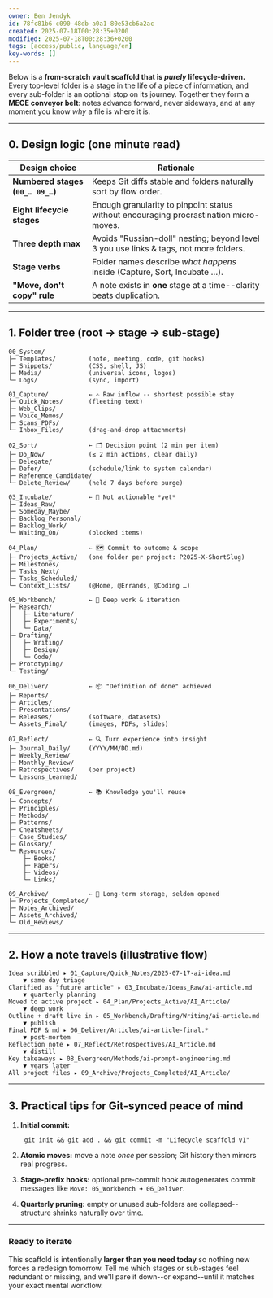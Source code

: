 ```yaml
---
owner: Ben Jendyk
id: 78fc81b6-c090-48db-a0a1-80e53cb6a2ac
created: 2025-07-18T00:28:35+0200
modified: 2025-07-18T00:28:36+0200
tags: [access/public, language/en]
key-words: []
---
```


Below is a **from-scratch vault scaffold that is _purely_ lifecycle-driven.**  
Every top-level folder is a stage in the life of a piece of information, and every sub-folder is an optional stop on its journey. Together they form a **MECE conveyor belt**: notes advance forward, never sideways, and at any moment you know _why_ a file is where it is.

* * *

## 0. Design logic (one minute read)

| Design choice | Rationale | 
| ---- | ----  |
| **Numbered stages (`00_… 09_…`)** | Keeps Git diffs stable and folders naturally sort by flow order. | 
| **Eight lifecycle stages** | Enough granularity to pinpoint status without encouraging procrastination micro-moves. | 
| **Three depth max** | Avoids "Russian-doll" nesting; beyond level 3 you use links & tags, not more folders. | 
| **Stage verbs** | Folder names describe _what happens_ inside (Capture, Sort, Incubate …). | 
| **"Move, don't copy" rule** | A note exists in **one** stage at a time--clarity beats duplication. | 
* * *

## 1. Folder tree (root → stage → sub-stage)
    
    
    00_System/
    ├─ Templates/         (note, meeting, code, git hooks)
    ├─ Snippets/          (CSS, shell, JS)
    ├─ Media/             (universal icons, logos)
    └─ Logs/              (sync, import)
    
    01_Capture/           ← ✍️ Raw inflow -- shortest possible stay
    ├─ Quick_Notes/       (fleeting text)
    ├─ Web_Clips/
    ├─ Voice_Memos/
    ├─ Scans_PDFs/
    └─ Inbox_Files/       (drag-and-drop attachments)
    
    02_Sort/              ← 🗂️ Decision point (2 min per item)
    ├─ Do_Now/            (≤ 2 min actions, clear daily)
    ├─ Delegate/
    ├─ Defer/             (schedule/link to system calendar)
    ├─ Reference_Candidate/
    └─ Delete_Review/     (held 7 days before purge)
    
    03_Incubate/          ← 🌱 Not actionable *yet*
    ├─ Ideas_Raw/
    ├─ Someday_Maybe/
    ├─ Backlog_Personal/
    ├─ Backlog_Work/
    └─ Waiting_On/        (blocked items)
    
    04_Plan/              ← 🗺️ Commit to outcome & scope
    ├─ Projects_Active/   (one folder per project: P2025-X-ShortSlug)
    ├─ Milestones/
    ├─ Tasks_Next/
    ├─ Tasks_Scheduled/
    └─ Context_Lists/     (@Home, @Errands, @Coding …)
    
    05_Workbench/         ← 🔨 Deep work & iteration
    ├─ Research/
    │   ├─ Literature/
    │   ├─ Experiments/
    │   └─ Data/
    ├─ Drafting/
    │   ├─ Writing/
    │   ├─ Design/
    │   └─ Code/
    ├─ Prototyping/
    └─ Testing/
    
    06_Deliver/           ← 📦 "Definition of done" achieved
    ├─ Reports/
    ├─ Articles/
    ├─ Presentations/
    ├─ Releases/          (software, datasets)
    └─ Assets_Final/      (images, PDFs, slides)
    
    07_Reflect/           ← 🔍 Turn experience into insight
    ├─ Journal_Daily/     (YYYY/MM/DD.md)
    ├─ Weekly_Review/
    ├─ Monthly_Review/
    ├─ Retrospectives/    (per project)
    └─ Lessons_Learned/
    
    08_Evergreen/         ← 📚 Knowledge you'll reuse
    ├─ Concepts/
    ├─ Principles/
    ├─ Methods/
    ├─ Patterns/
    ├─ Cheatsheets/
    ├─ Case_Studies/
    ├─ Glossary/
    └─ Resources/
        ├─ Books/
        ├─ Papers/
        ├─ Videos/
        └─ Links/
    
    09_Archive/           ← 🧊 Long-term storage, seldom opened
    ├─ Projects_Completed/
    ├─ Notes_Archived/
    ├─ Assets_Archived/
    └─ Old_Reviews/
    

* * *

## 2. How a note travels (illustrative flow)
    
    
    Idea scribbled ▸ 01_Capture/Quick_Notes/2025-07-17-ai-idea.md
        ▼ same day triage
    Clarified as "future article" ▸ 03_Incubate/Ideas_Raw/ai-article.md
        ▼ quarterly planning
    Moved to active project ▸ 04_Plan/Projects_Active/AI_Article/
        ▼ deep work
    Outline + draft live in ▸ 05_Workbench/Drafting/Writing/ai-article.md
        ▼ publish
    Final PDF & md ▸ 06_Deliver/Articles/ai-article-final.*
        ▼ post-mortem
    Reflection note ▸ 07_Reflect/Retrospectives/AI_Article.md
        ▼ distill
    Key takeaways ▸ 08_Evergreen/Methods/ai-prompt-engineering.md
        ▼ years later
    All project files ▸ 09_Archive/Projects_Completed/AI_Article/
    

* * *

## 3. Practical tips for Git-synced peace of mind

1. **Initial commit:**
    
        git init && git add . && git commit -m "Lifecycle scaffold v1"
    

2. **Atomic moves:** move a note _once_ per session; Git history then mirrors real progress.

3. **Stage-prefix hooks:** optional pre-commit hook autogenerates commit messages like `Move: 05_Workbench ➜ 06_Deliver`.

4. **Quarterly pruning:** empty or unused sub-folders are collapsed--structure shrinks naturally over time.
* * *

### Ready to iterate

This scaffold is intentionally **larger than you need today** so nothing new forces a redesign tomorrow. Tell me which stages or sub-stages feel redundant or missing, and we'll pare it down--or expand--until it matches your exact mental workflow.